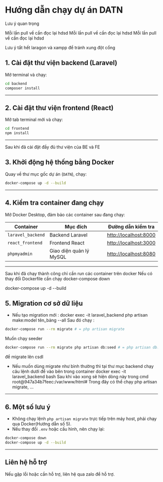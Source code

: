 
# Hướng dẫn chạy dự án DATN
Lưu ý quan trọng

Mỗi lần pull về cần đọc lại hdsd
Mỗi lần pull về cần đọc lại hdsd
Mỗi lần pull về cần đọc lại hdsd

Lưu ý tắt hết laragon và xampp để tránh xung đột cổng
## 1. Cài đặt thư viện backend (Laravel)

Mở terminal và chạy:

```bash
cd backend
composer install
```

---

## 2. Cài đặt thư viện frontend (React)

Mở tab terminal mới và chạy:

```bash
cd frontend
npm install
```

---
Sau khi đã cài đặt đầy đủ thư viện của BE và FE
## 3. Khởi động hệ thống bằng Docker

Quay về thư mục gốc dự án (`DATN`), chạy:

```bash
docker-compose up -d --build
```

---

## 4. Kiểm tra container đang chạy

Mở Docker Desktop, đảm bảo các container sau đang chạy:

| Container          | Mục đích               | Đường dẫn kiểm tra                 |
|--------------------|------------------------|----------------------------------|
| `laravel_backend`  | Backend Laravel        | [http://localhost:8000](http://localhost:8000) |
| `react_frontend`   | Frontend React         | [http://localhost:3000](http://localhost:3000) |
| `phpmyadmin`       | Giao diện quản lý MySQL| [http://localhost:8080](http://localhost:8080) |

---
Sau khi đã chạy thành công chỉ cần run các container trên docker
Nếu có thay đổi Dockerfile cần chạy
docker-compose down

docker-compose up -d --build
## 5. Migration cơ sở dữ liệu

- Nếu tạo migration mới :
docker exec -it laravel_backend php artisan make:model tên_bảng --all
Sau đó chạy :
```bash
docker-compose run --rm migrate # = php artisan migrate
```

Muốn chạy seeder
```bash
docker-compose run --rm migrate php artisan db:seed # = php artisan db:seed
```
để migrate lên csdl
- Nếu muốn dùng migrate như bình thường thì tại thư mục backend chạy câu lệnh dưới để vào bên trong container
docker exec -it laravel_backend bash
Sau khi vào xong sẽ hiện dòng này trong cmd
root@947a34b7feec:/var/www/html# 
Trong đây có thể chạy php artisan migrate, ...

---

## 6. Một số lưu ý

- Không chạy lệnh `php artisan migrate` trực tiếp trên máy host, phải chạy qua Docker(Hướng dẫn số 5).
- Nếu thay đổi `.env` hoặc cấu hình, nên chạy lại:

```bash
docker-compose down
docker-compose up -d --build
```

---

## Liên hệ hỗ trợ

Nếu gặp lỗi hoặc cần hỗ trợ, liên hệ qua zalo để hỗ trợ.
